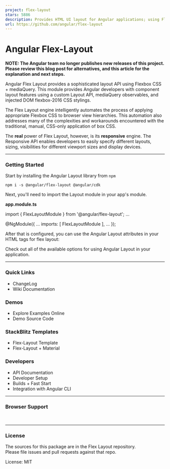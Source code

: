```yaml
---
project: flex-layout
stars: 5886
description: Provides HTML UI layout for Angular applications; using Flexbox and a Responsive API 
url: https://github.com/angular/flex-layout
---
```


Angular Flex-Layout
===================

**NOTE: The Angular team no longer publishes new releases of this project. Please review this blog post for alternatives, and this article for the explanation and next steps.**

Angular Flex Layout provides a sophisticated layout API using Flexbox CSS + mediaQuery. This module provides Angular developers with component layout features using a custom Layout API, mediaQuery observables, and injected DOM flexbox-2016 CSS stylings.

The Flex Layout engine intelligently automates the process of applying appropriate Flexbox CSS to browser view hierarchies. This automation also addresses many of the complexities and workarounds encountered with the traditional, manual, CSS-only application of box CSS.

The **real** power of Flex Layout, however, is its **responsive** engine. The Responsive API enables developers to easily specify different layouts, sizing, visibilities for different viewport sizes and display devices.

* * *

### Getting Started

Start by installing the Angular Layout library from `npm`

`npm i -s @angular/flex-layout @angular/cdk`

Next, you'll need to import the Layout module in your app's module.

**app.module.ts**

import { FlexLayoutModule } from '@angular/flex-layout';
...

@NgModule({
    ...
    imports: \[ FlexLayoutModule \],
    ...
});

After that is configured, you can use the Angular Layout attributes in your HTML tags for flex layout:

<div fxLayout\="row" fxLayoutAlign\="space-between"\>
</div\>

Check out all of the available options for using Angular Layout in your application.

* * *

### Quick Links

-   ChangeLog
-   Wiki Documentation

### Demos

-   Explore Examples Online
-   Demo Source Code

### StackBlitz Templates

-   Flex-Layout Template
-   Flex-Layout + Material

### Developers

-   API Documentation
-   Developer Setup
-   Builds + Fast Start
-   Integration with Angular CLI

* * *

### Browser Support

 

  

* * *

### License

The sources for this package are in the Flex Layout repository.  
Please file issues and pull requests against that repo.

License: MIT
